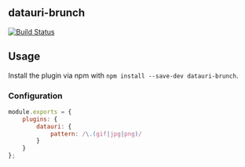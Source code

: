 ## datauri-brunch
[![Build Status](https://travis-ci.org/mcfarljw/datauri-brunch.svg?branch=master)](https://travis-ci.org/mcfarljw/datauri-brunch)

## Usage
Install the plugin via npm with `npm install --save-dev datauri-brunch`.

### Configuration

```javascript
module.exports = {
    plugins: {
        datauri: {
            pattern: /\.(gif|jpg|png)/
        }
    }
};
```
